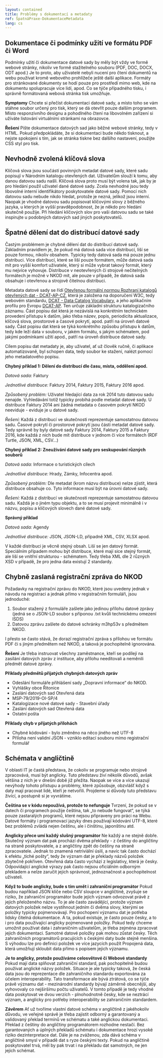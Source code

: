 ```yaml
---
layout: contained
title: Problémy s dokumentací a metadaty
ref: ŠpatnáPraxe-DokumentaceMetadata
lang: cs
---
```


## Dokumentace či podmínky užití ve formátu PDF či Word
Podmínky užití či dokumentace datové sady by měly být vždy ve formě webové stránky, nikoliv ve formě stažitelného souboru (PDF, DOC, DOCX, ODT apod.) Je to proto, aby uživatelé nebyli nucení pro čtení dokumentů na webu používat kromě webového prohlížeče ještě další aplikace. Formáty pro stránkované dokumenty se hodí pouze pro prostředí mimo web, kde na dokumentu spolupracuje více lidí, apod. Co se týče případného tisku, i správně formátovaná webová stránka tisk umožňuje.

**Symptomy**
Chcete si přečíst dokumentaci datové sady, a místo toho se vám stáhne soubor určený pro tisk, který se dá otevřít pouze dalším programem. Místo responzivního designu a pohodlného čtení na libovolném zařízení si užíváte listování virtuálními stránkami na obrazovce.

**Řešení**
Pište dokumentace datových sad jako běžné webové stránky, tedy v HTML. Pokud předpokládáte, že si dokumentaci bude někdo tisknout, a nejste spokojeni s tím, jak se stránka tiskne bez dalšího nastavení, použijte CSS styl pro tisk.

## Nevhodně zvolená klíčová slova
Klíčová slova jsou součástí povinných metadat datové sady, které sadu popisují v Národním katalogu otevřených dat. Uživatelům slouží k tomu, aby danou datovou sadu našli. Klíčová slova proto musí být volena tak, jak by je pro hledání použil uživatel dané datové sady. Zcela nevhodné jsou tedy libovolné interní identifikátory poskytovatele datové sady. Pomocí nich datovou sadu nebude nikdo hledat, protože je nezná, jelikož jsou interní. Naopak je vhodné datovou sadu popisovat klíčovými slovy z běžného jazyka, u kterých je vyšší pravděpodobnost, že je někdo pro hledání skutečně použije. Při hledání klíčových slov pro vaši datovou sadu se také inspirujte u podobných datových sad jiných poskytovatelů.

## Špatné dělení dat do distribucí datové sady
Častým problémem je chybné dělení dat do distribucí datové sady. Základním pravidlem je, že pokud má datová sada více distribucí, liší se pouze formou, nikoliv obsahem. Typicky tedy datová sada má pouze jednu distribuci. Více distribucí, které se liší pouze formátem, může datová sada mít pro vyšší komfort uživatele, který si může vybrat takový formát, který mu nejvíce vyhovuje. Distribuce v neotevřených či strojově nečitelných formátech je možné v NKOD mít, ale pouze v případě, že datová sada obsahuje i otevřenou a strojově čitelnou distribuci.

Metadata datové sady se řídí [Otevřenou formální normou Rozhraní katalogů otevřených dat - DCAT-AP-CZ](https://ofn.gov.cz/dcat-ap-cz-rozhraní-katalogů-otevřených-dat/2024-05-28/), která je založena na doporučení W3C, tedy webovém standardu, [DCAT - Data Catalog Vocabulary](https://www.w3.org/TR/vocab-dcat/), a jeho aplikačním profilu pro Evropu [DCAT-AP](https://joinup.ec.europa.eu/collection/semantic-interoperability-community-semic/solution/dcat-application-profile-data-portals-europe). Ten určuje základní strukturu katalogizačního záznamu. Část popisu dat která je nezávislá na konkrétním technickém provedení přístupu k datům, jako třeba název, popis, periodicita aktualizace, klíčová slova, prostorové a časové pokrytí, apod. patří na úroveň datové sady. Část popisu dat která se týká konkrétního způsobu přístupu k datům, tedy kde leží data v souboru, v jakém formátu, s jakým schématem, pod jakými podmínkami užití apod., patří na úroveň distribuce datové sady.

Cílem popisu dat metadaty je, aby uživatel, ať už člověk ručně, či aplikace automatizovaně, byl schopen data, tedy soubor ke stažení, nalézt pomocí jeho metadatového popisu.

**Chybný příklad 1: Dělení do distribucí dle času, místa, oddělení apod.**

*Datová sada:* Faktury

*Jednotlivé distribuce:* Faktury 2014, Faktury 2015, Faktury 2016 apod.

*Způsobený problém:* Uživatel hledající data za rok 2014 tuto datovou sadu nenajde. Vyhledávání totiž typicky probíhá podle metadat datové sady. U distribuce Faktury 2014 ani žádná metadata o časovém pokrytí NKOD neeviduje - eviduje je u datové sady.

*Řešení:* Každá z distribucí ve skutečnosti reprezentuje samostatnou datovou sadu. Časové pokrytí či prostorové pokrytí jsou části metadat datové sady. Tedy správně by byly datové sady Faktury 2014, Faktury 2015 a Faktury 2016, kde každá z nich bude mít distribuce v jednom či více formátech (RDF Turtle, JSON, XML, CSV…)

**Chybný příklad 2: Zneužívání datové sady pro seskupování různých souborů**

*Datová sada:* Informace o turistických cílech

*Jednotlivé distribuce:* Hrady, Zámky, Infocentra apod.

*Způsobený problém:* Dle metadat (krom názvu distribuce) nelze zjistit, která distribuce obsahuje co. Tyto informace musí být na úrovni datové sady.

*Řešení:* Každá z distribucí ve skutečnosti reprezentuje samostatnou datovou sadu. Každá je o jiném typu objektu, a to se musí projevit minimálně i v názvu, popisu a klíčových slovech dané datové sady.

**Správný příklad**

*Datová sada:* Agendy

*Jednotlivé distribuce:* JSON, JSON-LD, případně XML, CSV, XLSX apod.

V každé distribuci je věcně stejný obsah. Liší se jen datový formát. Speciálním případem mohou být distribuce, které mají sice stejný formát, ale liší se vnitřní strukturou - schématem. Tedy třeba XML dle 2 různých XSD v případě, že pro jedna data existují 2 standardy.

## Chybně zaslaná registrační zpráva do NKOD
Požadavky na registrační zprávu do NKOD, které jsou uvedeny jednak v návodu na registraci a jednak přímo v registračním formuláři, jsou jednoduché:

1. Soubor stažený z formuláře zašlete jako jedinou přílohu datové zprávy (jedná se o JSON-LD soubor s příponou .txt kvůli technickému omezení ISDS)
2. Datovou zprávu zašlete do datové schránky m3hp53v s předmětem NKOD.

I přesto se často stává, že dorazí registrační zpráva s přílohou ve formátu PDF či s jiným předmětem než NKOD, a taková je pochopitelně ignorována.

**Řešení**
Je třeba instruovat všechny zaměstnance, kteří se podílejí na zasílání datových zpráv z instituce, aby přílohu needitovali a neměnili předmět datové zprávy.

**Příklady předmětů přijatých chybných datových zpráv**
  * Odeslání formuláře přihlášení sady „Dopravní informace“ do NKOD.
  * Vyhlášky obce Řitonice
  * Zaslání datových sad Otevřená data
  * MSP-79/2019-OI-SP/4
  * Katalogizace nové datové sady - Stavební úřady
  * Zaslání datových sad Otevřená data
  * Ostatní pošta

**Příklady chyb v přijatých přílohách**
  * Chybné kódování - bylo změněno na něco jiného než UTF-8
  * Příloha není validní JSON - vzniklo editací souboru mimo registrační formulář
    
## Schémata v angličtině
V oblasti IT je častá představa, že cokoliv se programuje nebo strojově zpracovává, musí být anglicky. Tuto představu živí několik důvodů, avšak většina z nich je v dnešní době již přežita. Naopak se více a více ukazují nevýhody tohoto přístupu a problémy, které způsobuje, obzvlášť když s daty mají pracovat lidé, kteří je netvořili. Projdeme si důvody tuto představu živící, a postupně si je vyvrátíme.

**Čeština se v kódu nepoužívá, protože to nefunguje**
Tvrzení, že pokud se v datech či programech použije čeština, tak „to nebude fungovat“, se týká pouze zastaralých programů, které nejsou připraveny pro práci na Webu. Datové formáty i programovací jazyky dnes používají kódování UTF-8, které bez problémů zvládá nejen češtinu, ale i čínštinu, japonštinu atd.

**Anglicky přece umí každý slušný programátor**
Ne každý a ne stejně dobře. Skutečný význam dat pak prochází dvěma překlady - z češtiny do angličtiny na straně poskytovatele, a z angličtiny zpět do češtiny na straně zpracovatele. Jednak to znamená netriviální úsilí, a navíc tak často dochází k efektu „tiché pošty“, tedy že význam dat je překlady názvů položek zbytečně pokřiven. Otevřená data často vychází z legislativy, která je česky. Odpovídající anglické výrazy pak často nejsou oficiálním odborným překladem a nelze zaručit jejich správnost, jednoznačnost a pochopitelnost uživateli.

**Když to bude anglicky, bude s tím umět i zahraniční programátor**
Pokud budou například JSON klíče nebo CSV sloupce v angličtině, zvyšuje se riziko, že zahraniční programátor bude jejich význam odvozovat právě z jejich přeloženého názvu. To je ale často zavádějící, protože význam datových položek nelze vystihnout jedním či dvěma slovy, kterými se položky typicky pojmenovávají. Pro pochopení významu dat je potřeba lidsky čitelná dokumentace. A ta, pokud existuje, je často pouze česky, a to i pro data používající anglicky pojmenované položky. Pokud tedy chceme umožnit používat data i zahraničním uživatelům, je třeba zejména zpracovat jejich dokumentaci. Samotné datové položky pak mohou zůstat česky. Těch zahraničních programátorů pracujících s českými daty bude stejně menšina. S výhodou lze pro definici položek ve více jazycích použít Propojená data, která umožňují skloubit data přímo s popisem jejich významu.

**Je to anglicky, protože používáme celosvětové či Webové standardy**
Pokud mají data splňovat zahraniční standard, pak pochopitelně budou používat anglické názvy položek. Situace je ale typicky taková, že česká data jsou do reprezentace dle zahraničního standardu exportována za účelem interoperability. Tato transformace ale bývá ztrátová, co se týče právě významu dat - mezinárodní standardy bývají záměrně obecnější, aby vyhovovaly co nejširšímu počtu uživatelů. V tomto případě je tedy vhodné data poskytovat ve dvou verzích - plnohodnotně česky, kde se neztrácí význam, a anglicky pro potřeby interoperability se zahraničním standardem.

**Závěrem**
Ať už tvoříme vlastní datové schéma v angličtině z jakéhokoliv důvodu, ve veřejné správě je třeba zajistit odborný a garantovaný a validovaný překlad termínů ve schématu a také anglickou dokumentaci. Překlad z češtiny do angličtiny programátorem rozhodne nestačí. Bez garantovaných a úplných překladů schématu i dokumentace hrozí vysoké riziko dezinterpretace dat. Dále je na zváženou, zda dává schéma v angličtině smysl v případě dat s ryze českými texty. Pokud na angličtině poskytovatel trvá, měl by pak trvat i na překladu dat samotných, ne jen jejich schémat.
